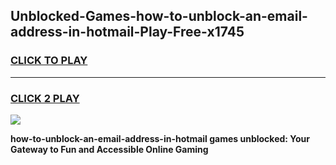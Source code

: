 
## Unblocked-Games-how-to-unblock-an-email-address-in-hotmail-Play-Free-x1745
<h3>
<a href="https://premium76.site?title=how-to-unblock-an-email-address-in-hotmail&ref=19M">CLICK TO PLAY</a></h3>
<hr>

<h3>
<a href="https://premium76.site?title=how-to-unblock-an-email-address-in-hotmail&ref=19M">CLICK 2 PLAY</a>
  
</h3>

<a href="https://premium76.site?title=how-to-unblock-an-email-address-in-hotmail&ref=19M"><img src="https://clearcache.store/games.png"></a>


**how-to-unblock-an-email-address-in-hotmail games unblocked: Your Gateway to Fun and Accessible Online Gaming**
